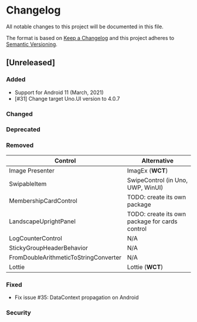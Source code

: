 ﻿# Changelog
All notable changes to this project will be documented in this file.

The format is based on [Keep a Changelog](http://keepachangelog.com/en/1.0.0/)
and this project adheres to [Semantic Versioning](http://semver.org/spec/v2.0.0.html).

## [Unreleased]

### Added
* Support for Android 11 (March, 2021)
* [#31] Change target Uno.UI version to 4.0.7

### Changed

### Deprecated

### Removed
| **Control** | **Alternative**|
|------|-----------------|
|  Image Presenter    |     ImagEx (**WCT**)  |
|  SwipableItem    |     SwipeControl (in Uno, UWP, WinUI)  |
|  MembershipCardControl    |    TODO: create its own package |
|  LandscapeUprightPanel    |    TODO: create its own package for cards control |
|  LogCounterControl    |     N/A  |
|  StickyGroupHeaderBehavior    |     N/A  |
|  FromDoubleArithmeticToStringConverter    |     N/A  |
|  Lottie    |     Lottie (**WCT**)  |


### Fixed
* Fix issue #35: DataContext propagation on Android

### Security

